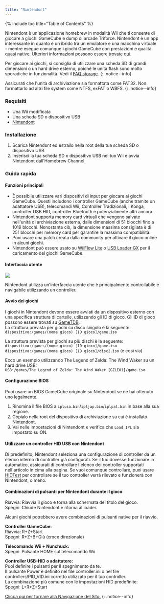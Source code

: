 ```yaml
---
title: "Nintendont"
---
```


{% include toc title="Table of Contents" %}

Nintendont è un'applicazione homebrew in modalità Wii che ti consente di giocare a giochi GameCube e dump di arcade Triforce. Nintendont è un'app interessante in quanto è un ibrido tra un emulatore e una macchina virtuale - mentre esegue comunque i giochi GameCube con prestazioni e qualità quasi native. Ulteriori informazioni possono essere trovate [qui](https://gbatemp.net/threads/nintendont.349258/).

Per giocare ai giochi, si consiglia di utilizzare una scheda SD di grandi dimensioni o un hard drive esterno, poiché le unità flash sono molto sporadiche in funzionalità. Vedi il [FAQ storage](faq).
{: .notice--info}

Assicurati che l'unità di archiviazione sia formattata come FAT32. Non formattarlo ad altri file system come NTFS, exFAT o WBFS.
{: .notice--info}

### Requisiti

* Una Wii modificata
* Una scheda SD o dispositivo USB
* [Nintendont](https://oscwii.org/library/app/Nintendont)

### Installazione
1. Scarica Nintendont ed estrailo nella root della tua scheda SD o dispositivo USB.
1. Inserisci la tua scheda SD o dispositivo USB nel tuo Wii e avvia Nintendont dall'Homebrew Channel.

### Guida rapida

#### Funzioni principali

+ È possibile utilizzare vari dispositivi di input per giocare ai giochi GameCube. Questi includono i controller GameCube (anche tramite un adattatore USB), telecomandi Wii, Controller Tradizionali, i Konga, controller USB HID, controller Bluetooth e potenzialmente altri ancora.
+ Nintendont supporta memory card virtuali che vengono salvate nell'unità di archiviazione esterna, dalle dimensioni di 51 blocchi fino a 1019 blocchi. Nonostante ciò, la dimensione massima consigliata è di 251 blocchi per memory card per garantire la massima compatibilità.
+ Puoi usare una patch creata dalla community per attivare il gioco online in alcuni giochi.
+ Nintendont può essere usato su [WiiFlow Lite](wii-loaders#wiiflow-lite) o [USB Loader GX](wii-loaders#usb-loader-gx) per il caricamento dei giochi GameCube.

#### Interfaccia utente

![](/images/usb-loaders/nintendont-ui.png)

Nintendont utilizza un'interfaccia utente che è principalmente controllabile e navigabile utilizzando un controller.

#### Avvio dei giochi

I giochi in Nintendont devono essere avviati da un dispositivo esterno con una specifica struttura di cartelle, utilizzando gli ID di gioco. Gli ID di gioco possono essere trovati su [GameTDB](https://www.gametdb.com).<br> La struttura prevista per giochi su disco singolo è la seguente:<br> `dispositivo:/games/(nome gioco) [ID gioco]/game.iso`

La struttura prevista per giochi su più dischi è la seguente:<br> `dispositivo:/games/(nome gioco) [ID gioco]/game.iso`<br> `dispositivo:/games/(nome gioco) [ID gioco]/disc2.iso` (e così via)

Ecco un esempio utilizzando The Legend of Zelda: The Wind Waker su un hard drive USB:<br> `USB:/games/The Legend of Zelda: The Wind Waker [GZLE01]/game.iso`

#### Configurazione BIOS

Puoi usare un BIOS GameCube originale su Nintendont se ne hai ottenuto uno legalmente.

1. Rinomina il file BIOS a `iplusa.bin`/`ipljap.bin`/`iplpal.bin` in base alla sua regione.
1. Copialo nella root del dispositivo di archiviazione su cui è installato Nintendont.
1. Vai nelle impostazioni di Nintendont e verifica che `Load IPL` sia impostato su ON.

#### Utilizzare un controller HID USB con Nintendont

Di predefinito, Nintendont seleziona una configurazione di controller da un elenco interno di controller già configurati. Se il tuo dovesse funzionare in automatico, assicurati di controllare l'elenco dei controller supportati nell'articolo in cima alla pagina. Se vuoi comunque controllare, puoi usare [HIDTest](https://oscwii.org/library/app/HIDTest) per controllare se il tuo controller verrà rilevato e funzionerà con Nintendont, o meno.

#### Combinazioni di pulsanti per Nintendont durante il gioco

Riavvia: Riavvia il gioco e torna alla schermata del titolo del gioco.<br> Spegni: Chiude Nintendont e ritorna al loader.<br>

Alcuni giochi potrebbero avere combinazioni di pulsanti native per il riavvio.

**Controller GameCube:**<br> Riavvia: R+Z+Start<br> Spegni: R+Z+B+Giù (croce direzionale)

**Telecomando Wii + Nunchuck:**<br> Spegni: Pulsante HOME sul telecomando Wii

**Controller USB-HID o adattatore:**<br> Puoi definire i pulsanti per il spegnimento da te.<br> Il pulsante Power è definito nel file controller.ini o nel file controllers/PID_VID.ini corretto utilizzato per il tuo controller.<br> La combinazione più comune con le impostazioni HID predefinite:<br> Spegni: L+R+Z+Start

[Clicca qui per tornare alla Navigazione del Sito.](navigazione-sito)
{: .notice--info}
